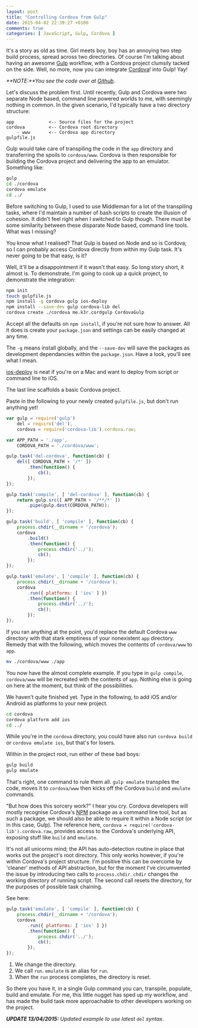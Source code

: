 ```yaml
---
layout: post
title: "Controlling Cordova from Gulp"
date: 2015-04-02 22:39:27 +0100
comments: true
categories: [ JavaScript, Gulp, Cordova ]
---
```


It's a story as old as time. Girl meets boy, boy has an annoying two step build process, spread across two directories. Of course I'm talking about having an awesome [Gulp](http://gulpjs.com/) workflow, with a Cordova project clumsily tacked on the side. Well, no more, now you can integrate [Cordova](http://cordova.apache.org/)! into Gulp! Yay!

<!-- more -->

_**NOTE:**You see the code over at [Github](https://github.com/kim3er/cordova-gulp)._

Let's discuss the problem first. Until recently, Gulp and Cordova were two separate Node based, command line powered worlds to me, with seemingly nothing in common. In the given scenario, I'd typically have a two directory structure:

```
app				<-- Source files for the project
cordova			<-- Cordova root directory
	- www		<-- Cordova app directory
gulpfile.js
```

Gulp would take care of transpiling the code in the `app` directory and transferring the spoils to `cordova/www`. Cordova is then responsible for building the Cordova project and delivering the app to an emulator.  Something like:

``` bash
gulp
cd ./cordova
cordova emulate
cd ../
```

Before switching to Gulp, I used to use Middleman for a lot of the transpiling tasks, where I'd maintain a number of bash scripts to create the illusion of cohesion. It didn't feel right when I switched to Gulp though. There must be some similarity between these disparate Node based, command line tools. What was I missing?

You know what I realised? That Gulp is based on Node and so is Cordova; so I can probably access Cordova directly from within my Gulp task. It's never going to be that easy, is it?

Well, it'll be a disappointment if it wasn't that easy. So long story short, it almost is. To demonstrate, I'm going to cook up a quick project, to demonstrate the integration:

``` bash
npm init
touch gulpfile.js
npm install -g cordova gulp ios-deploy
npm install --save-dev gulp cordova-lib del
cordova create ./cordova me.k3r.cordgulp CordovaGulp
```

Accept all the defaults on `npm install`, if you're not sure how to answer. All it does is create your `package.json` and settings can be easily changed at any time.

The `-g` means install globally, and the `--save-dev` will save the packages as development dependancies within the `package.json`. Have a look, you'll see what I mean.

[ios-deploy](https://github.com/phonegap/ios-deploy) is neat if you're on a Mac and want to deploy from script or command line to iOS.

The last line scaffolds a basic Cordova project.

Paste in the following to your newly created `gulpfile.js`, but don't run anything yet!

``` js
var gulp = require('gulp')
	del = require('del'),
	cordova = require('cordova-lib').cordova.raw;

var APP_PATH = './app',
	CORDOVA_PATH = './cordova/www';

gulp.task('del-cordova', function(cb) {
	del([ CORDOVA_PATH + '/*' ])
		.then(function() {
			cb();
		});
});

gulp.task('compile', [ 'del-cordova' ], function(cb) {
	return gulp.src([ APP_PATH + '/**/*' ])
		.pipe(gulp.dest(CORDOVA_PATH));
});

gulp.task('build', [ 'compile' ], function(cb) {
	process.chdir(__dirname + '/cordova');
	cordova
		.build()
		.then(function() {
			process.chdir('../');
			cb();
		});
});

gulp.task('emulate', [ 'compile' ], function(cb) {
	process.chdir(__dirname + '/cordova');
	cordova
		.run({ platforms: [ 'ios' ] })
		.then(function() {
			process.chdir('../');
			cb();
		});
});
```

If you ran anything at the point, you'd replace the default Cordova `www` directory with that stark emptiness of your nonexistent `app` directory. Remedy that with the following, which moves the contents of `cordova/www` to `app`.

``` bash
mv ./cordova/www ./app
```

You now have the almost complete example. If you type in `gulp compile`, `cordova/www` will be recreated with the contents of `app`. Nothing else is going on here at the moment, but think of the possibilities.

We haven't quite finished yet. Type in the following, to add iOS and/or Android as platforms to your new project.

``` bash
cd cordova
cordova platform add ios
cd ../
```

While you're in the `cordova` directory, you could have also run `cordova build` or `cordova emulate ios`, but that's for losers.

Within in the project root, run either of these bad boys:

``` bash
gulp build
gulp emulate
```

That's right, one command to rule them all. `gulp emulate` transpiles the code, moves it to `cordova/www` then kicks off the Cordova `build` and `emulate` commands.

"But how does this sorcery work?" I hear you cry. Cordova developers will mostly recognise Cordova's [NPM](https://www.npmjs.com/) package as a command line tool, but as such a package, we should also be able to require it within a Node script (or in this case, Gulp). The reference here, `cordova = require('cordova-lib').cordova.raw`, provides access to the Cordova's underlying API, exposing stuff like `build` and `emulate`.

It's not all unicorns mind; the API has auto-detection routine in place that works out the project's root directory. This only works however, if you're within Cordova's project structure. I'm positive this can be overcome by 'cleaner' methods of API abstraction, but for the moment I've circumvented the issue by introducing two calls to `process.chdir`. `chdir` changes the working directory of running script. The second call resets the directory, for the purposes of possible task chaining.

See here:

``` js
gulp.task('emulate', [ 'compile' ], function(cb) {
	process.chdir(__dirname + '/cordova');
	cordova
		.run({ platforms: [ 'ios' ] })
		.then(function() {
			process.chdir('../');
			cb();
		});
});
```

1. We change the directory.
2. We call `run`. `emulate` is an alias for `run`.
3. When the `run` process completes, the directory is reset.

So there you have it, in a single Gulp command you can, transpile, populate, build and emulate. For me, this little nugget has sped up my workflow, and has made the build task more approachable to other developers working on the project.

_**UPDATE 13/04/2015:** Updated example to use latest `del` syntax._
